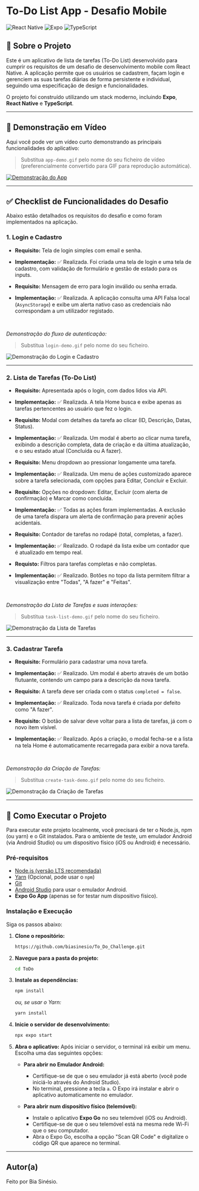 # To-Do List App - Desafio Mobile

![React Native](https://img.shields.io/badge/React_Native-20232A?style=for-the-badge&logo=react&logoColor=61DAFB)
![Expo](https://img.shields.io/badge/Expo-000020?style=for-the-badge&logo=expo&logoColor=white)
![TypeScript](https://img.shields.io/badge/TypeScript-007ACC?style=for-the-badge&logo=typescript&logoColor=white)

## 📑 Sobre o Projeto

Este é um aplicativo de lista de tarefas (To-Do List) desenvolvido para cumprir os requisitos de um desafio de desenvolvimento mobile com React Native. 
A aplicação permite que os usuários se cadastrem, façam login e gerenciem as suas tarefas diárias de forma persistente e individual, seguindo uma especificação de design e funcionalidades.

O projeto foi construído utilizando um stack moderno, incluindo **Expo**, **React Native** e **TypeScript**.

---
## 📱 Demonstração em Vídeo

Aqui você pode ver um vídeo curto demonstrando as principais funcionalidades do aplicativo:

> Substitua `app-demo.gif` pelo nome do seu ficheiro de vídeo (preferencialmente convertido para GIF para reprodução automática).

[![Demonstração do App](./assets/app-demo.gif)](./assets/app-demo.gif)

---
## ✅ Checklist de Funcionalidades do Desafio

Abaixo estão detalhados os requisitos do desafio e como foram implementados na aplicação.

### 1. Login e Cadastro

-   **Requisito:** Tela de login simples com email e senha.
-   **Implementação:** ✅ Realizada. Foi criada uma tela de login e uma tela de cadastro, com validação de formulário e gestão de estado para os inputs.

-   **Requisito:** Mensagem de erro para login inválido ou senha errada.
-   **Implementação:** ✅ Realizada. A aplicação consulta uma API Falsa local (`AsyncStorage`) e exibe um alerta nativo caso as credenciais não correspondam a um utilizador registado.

<br>

*Demonstração do fluxo de autenticação:*
> Substitua `login-demo.gif` pelo nome do seu ficheiro.

![Demonstração do Login e Cadastro](./assets/login-demo.gif)

---

### 2. Lista de Tarefas (To-Do List)

-   **Requisito:** Apresentada após o login, com dados lidos via API.
-   **Implementação:** ✅ Realizada. A tela Home busca e exibe apenas as tarefas pertencentes ao usuário que fez o login.

-   **Requisito:** Modal com detalhes da tarefa ao clicar (ID, Descrição, Datas, Status).
-   **Implementação:** ✅ Realizada. Um modal é aberto ao clicar numa tarefa, exibindo a descrição completa, data de criação e da última atualização, e o seu estado atual (Concluída ou A fazer).

-   **Requisito:** Menu dropdown ao pressionar longamente uma tarefa.
-   **Implementação:** ✅ Realizada. Um menu de ações customizado aparece sobre a tarefa selecionada, com opções para Editar, Concluir e Excluir.

-   **Requisito:** Opções no dropdown: Editar, Excluir (com alerta de confirmação) e Marcar como concluída.
-   **Implementação:** ✅ Todas as ações foram implementadas. A exclusão de uma tarefa dispara um alerta de confirmação para prevenir ações acidentais.

-   **Requisito:** Contador de tarefas no rodapé (total, completas, a fazer).
-   **Implementação:** ✅ Realizado. O rodapé da lista exibe um contador que é atualizado em tempo real.

-   **Requisto:** Filtros para tarefas completas e não completas.
-   **Implementação:** ✅ Realizado. Botões no topo da lista permitem filtrar a visualização entre "Todas", "A fazer" e "Feitas".

<br>

*Demonstração da Lista de Tarefas e suas interações:*
> Substitua `task-list-demo.gif` pelo nome do seu ficheiro.

![Demonstração da Lista de Tarefas](./assets/task-list-demo.gif)

---

### 3. Cadastrar Tarefa

-   **Requisito:** Formulário para cadastrar uma nova tarefa.
-   **Implementação:** ✅ Realizado. Um modal é aberto através de um botão flutuante, contendo um campo para a descrição da nova tarefa.

-   **Requisito:** A tarefa deve ser criada com o status `completed = false`.
-   **Implementação:** ✅ Realizado. Toda nova tarefa é criada por defeito como "A fazer".

-   **Requisito:** O botão de salvar deve voltar para a lista de tarefas, já com o novo item visível.
-   **Implementação:** ✅ Realizado. Após a criação, o modal fecha-se e a lista na tela Home é automaticamente recarregada para exibir a nova tarefa.

<br>

*Demonstração da Criação de Tarefas:*
> Substitua `create-task-demo.gif` pelo nome do seu ficheiro.

![Demonstração da Criação de Tarefas](./assets/create-task-demo.gif)

---

## 🚀 Como Executar o Projeto

Para executar este projeto localmente, você precisará de ter o Node.js, npm (ou yarn) e o Git instalados. Para o ambiente de teste, um emulador Android (via Android Studio) ou um dispositivo físico (iOS ou Android) é necessário.

### Pré-requisitos

-   [Node.js (versão LTS recomendada)](https://nodejs.org/en/)
-   [Yarn](https://classic.yarnpkg.com/en/docs/install/) (Opcional, pode usar o `npm`)
-   [Git](https://git-scm.com/)
-   [Android Studio](https://developer.android.com/studio) para usar o emulador Android.
-   **Expo Go App** (apenas se for testar num dispositivo físico).

### Instalação e Execução

Siga os passos abaixo:

1.  **Clone o repositório:**
    ```bash
    https://github.com/biasinesio/To_Do_Challenge.git
    ```

2.  **Navegue para a pasta do projeto:**
    ```bash
    cd ToDo
    ```

3.  **Instale as dependências:**
    ```bash
    npm install
    ```
    *ou, se usar o Yarn:*
    ```bash
    yarn install
    ```

4.  **Inicie o servidor de desenvolvimento:**
    ```bash
    npx expo start
    ```

5.  **Abra o aplicativo:**
    Após iniciar o servidor, o terminal irá exibir um menu. Escolha uma das seguintes opções:

    * **Para abrir no Emulador Android:**
        * Certifique-se de que o seu emulador já está aberto (você pode iniciá-lo através do Android Studio).
        * No terminal, pressione a tecla `a`. O Expo irá instalar e abrir o aplicativo automaticamente no emulador.

    * **Para abrir num dispositivo físico (telemóvel):**
        * Instale o aplicativo **Expo Go** no seu telemóvel (iOS ou Android).
        * Certifique-se de que o seu telemóvel está na mesma rede Wi-Fi que o seu computador.
        * Abra o Expo Go, escolha a opção "Scan QR Code" e digitalize o código QR que aparece no terminal.

---

## Autor(a)

Feito por Bia Sinésio.
